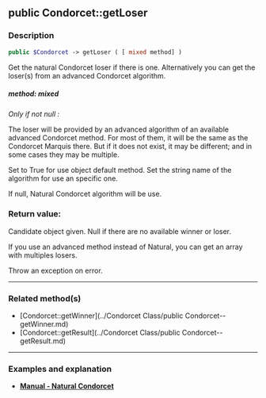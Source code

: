 ## public Condorcet::getLoser

### Description    

```php
public $Condorcet -> getLoser ( [ mixed method] )
```

Get the natural Condorcet loser if there is one. Alternatively you can get the loser(s) from an advanced Condorcet algorithm.    


##### **method:** *mixed*   
*Only if not null :*

The loser will be provided by an advanced algorithm of an available advanced Condorcet method. For most of them, it will be the same as the Condorcet Marquis there. But if it does not exist, it may be different; and in some cases they may be multiple.

Set to True for use object default method. Set the string name of the algorithm for use an specific one.

If null, Natural Condorcet algorithm will be use.    



### Return value:   

Candidate object given. Null if there are no available winner or loser.

If you use an advanced method instead of Natural, you can get an array with multiples losers.

Throw an exception on error.


---------------------------------------

### Related method(s)      

* [Condorcet::getWinner](../Condorcet Class/public Condorcet--getWinner.md)    
* [Condorcet::getResult](../Condorcet Class/public Condorcet--getResult.md)    

---------------------------------------

### Examples and explanation

* **[Manual - Natural Condorcet](https://github.com/julien-boudry/Condorcet/wiki/II-%23-C.-Result-%23-1.-Natural-Condorcet)**    
